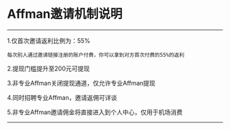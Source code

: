 # Affman邀请机制说明

--------------------------

1.仅首次邀请返利比例为：55%

    每次别人通过邀请链接注册的账户付费，你可以拿到对方首次付费的55%的返利

2.提现门槛提升至200元可提现

3.非专业Affman关闭提现通道，仅允许专业Affman提现

4.同时招聘专业Affman，邀请返佣可详谈

5.非专业Affman邀请佣金将直接进入到个人中心，仅用于机场消费

--------------------------